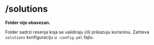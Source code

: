 # /solutions

**Folder nije obavezan.**

Folder sadrzi resenja koja se validiraju i/ili prikazuju korisninu.
Zahteva `solutions` konfiguraciju u `-config.yml` fajlu.
